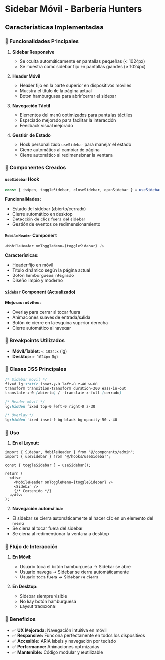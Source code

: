 # Sidebar Móvil - Barbería Hunters

## Características Implementadas

### 🎯 Funcionalidades Principales

1. **Sidebar Responsive**
   - Se oculta automáticamente en pantallas pequeñas (< 1024px)
   - Se muestra como sidebar fijo en pantallas grandes (≥ 1024px)

2. **Header Móvil**
   - Header fijo en la parte superior en dispositivos móviles
   - Muestra el título de la página actual
   - Botón hamburguesa para abrir/cerrar el sidebar

3. **Navegación Táctil**
   - Elementos del menú optimizados para pantallas táctiles
   - Espaciado mejorado para facilitar la interacción
   - Feedback visual mejorado

4. **Gestión de Estado**
   - Hook personalizado `useSidebar` para manejar el estado
   - Cierre automático al cambiar de página
   - Cierre automático al redimensionar la ventana

### 🔧 Componentes Creados

#### `useSidebar` Hook
```typescript
const { isOpen, toggleSidebar, closeSidebar, openSidebar } = useSidebar()
```

**Funcionalidades:**
- Estado del sidebar (abierto/cerrado)
- Cierre automático en desktop
- Detección de clics fuera del sidebar
- Gestión de eventos de redimensionamiento

#### `MobileHeader` Component
```typescript
<MobileHeader onToggleMenu={toggleSidebar} />
```

**Características:**
- Header fijo en móvil
- Título dinámico según la página actual
- Botón hamburguesa integrado
- Diseño limpio y moderno

#### `Sidebar` Component (Actualizado)
**Mejoras móviles:**
- Overlay para cerrar al tocar fuera
- Animaciones suaves de entrada/salida
- Botón de cierre en la esquina superior derecha
- Cierre automático al navegar

### 📱 Breakpoints Utilizados

- **Móvil/Tablet:** `< 1024px` (lg)
- **Desktop:** `≥ 1024px` (lg)

### 🎨 Clases CSS Principales

```css
/* Sidebar móvil */
fixed lg:static inset-y-0 left-0 z-40 w-80
transform transition-transform duration-300 ease-in-out
translate-x-0 (abierto) / -translate-x-full (cerrado)

/* Header móvil */
lg:hidden fixed top-0 left-0 right-0 z-30

/* Overlay */
lg:hidden fixed inset-0 bg-black bg-opacity-50 z-40
```

### 🚀 Uso

1. **En el Layout:**
```tsx
import { Sidebar, MobileHeader } from "@/components/admin";
import { useSidebar } from "@/hooks/useSidebar";

const { toggleSidebar } = useSidebar();

return (
  <div>
    <MobileHeader onToggleMenu={toggleSidebar} />
    <Sidebar />
    {/* Contenido */}
  </div>
);
```

2. **Navegación automática:**
- El sidebar se cierra automáticamente al hacer clic en un elemento del menú
- Se cierra al tocar fuera del sidebar
- Se cierra al redimensionar la ventana a desktop

### 🔄 Flujo de Interacción

1. **En Móvil:**
   - Usuario toca el botón hamburguesa → Sidebar se abre
   - Usuario navega → Sidebar se cierra automáticamente
   - Usuario toca fuera → Sidebar se cierra

2. **En Desktop:**
   - Sidebar siempre visible
   - No hay botón hamburguesa
   - Layout tradicional

### 🎯 Beneficios

- ✅ **UX Mejorada:** Navegación intuitiva en móvil
- ✅ **Responsive:** Funciona perfectamente en todos los dispositivos
- ✅ **Accesible:** ARIA labels y navegación por teclado
- ✅ **Performance:** Animaciones optimizadas
- ✅ **Mantenible:** Código modular y reutilizable 